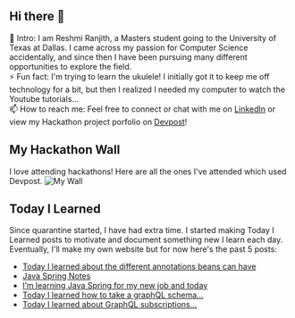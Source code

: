 ## Hi there 👋

🔭  Intro: I am Reshmi Ranjith, a Masters student going to the University of Texas at Dallas. I came across my passion for Computer Science accidentally, and since then I have been pursuing many different opportunities to explore the field.
<br/> ⚡ Fun fact: I'm trying to learn the ukulele! I initially got it to keep me off technology for a bit, but then I realized I needed my computer to watch the Youtube tutorials...
<br/>📫  How to reach me: Feel free to connect or chat with me on [LinkedIn](https://www.linkedin.com/in/reshmi-ranjith/) or view my Hackathon project porfolio on [Devpost](https://devpost.com/ReshmiCode)!

## My Hackathon Wall
I love attending hackathons! Here are all the ones I've attended which used Devpost.
![My Wall](https://idemoed.vercel.app/api/wall?username=ReshmiCode&pr=10)

## Today I Learned

Since quarantine started, I have had extra time. I started making Today I Learned posts to motivate and document something new I learn each day. Eventually, I'll make my own website but for now here's the past 5 posts:

<!-- BLOG-POST-LIST:START -->
- [Today I learned about the different annotations beans can have](https://simplyprogramming.tumblr.com/post/661958123846844416)
- [Java Spring Notes](https://simplyprogramming.tumblr.com/post/661320800766427136)
- [I’m learning Java Spring for my new job and today](https://simplyprogramming.tumblr.com/post/661317186515877888)
- [Today I learned how to take a graphQL schema...](https://simplyprogramming.tumblr.com/post/658071426625142784)
- [Today I learned about GraphQL subscriptions...](https://simplyprogramming.tumblr.com/post/657883907599024128)
<!-- BLOG-POST-LIST:END -->
